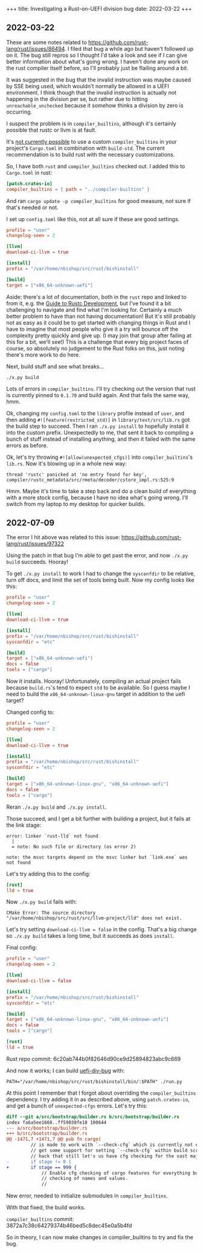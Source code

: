 +++
title: Investigating a Rust-on-UEFI division bug
date: 2022-03-22
+++

## 2022-03-22

These are some notes related to
<https://github.com/rust-lang/rust/issues/86494>. I filed that bug a
while ago but haven't followed up on it. The bug still repros so I
thought I'd take a look and see if I can give better information about
what's going wrong. I haven't done any work on the rust compiler itself
before, so I'll probably just be flailing around a bit.

It was suggested in the bug that the invalid instruction was maybe
caused by SSE being used, which wouldn't normally be allowed in a UEFI
environment. I think though that the invalid instruction is actually not
happening in the division per se, but rather due to hitting
`unreachable_unchecked` because it somehow thinks a division by zero is
occurring.

I suspect the problem is in `compiler_builtins`,
although it's certainly possible that rustc or llvm is at fault.

It's [not currently possible](https://github.com/rust-lang/wg-cargo-std-aware/issues/61) 
to use a custom `compiler_builtins` in your project's `Cargo.toml` in
combination with `build-std`. The current recommendation is to build
rust with the necessary customizations.

So, I have both `rust` and `compiler_builtins` checked out. I added this
to `Cargo.toml` in rust:

```toml
[patch.crates-io]
compiler_builtins = { path = "../compiler-builtins" }
```

And ran `cargo update -p compiler_builtins` for good measure, not sure
if that's needed or not.

I set up `config.toml` like this, not at all sure if these are good
settings.

```toml
profile = "user"
changelog-seen = 2

[llvm]
download-ci-llvm = true

[install]
prefix = "/var/home/nbishop/src/rust/bishinstall"

[build]
target = ["x86_64-unknown-uefi"]
```

Aside: there's a lot of documentation, both in the `rust` repo and
linked to from it, e.g. the [Guide to Rustc
Development](https://rustc-dev-guide.rust-lang.org/), but I've found it
a bit challenging to navigate and find what I'm looking for. Certainly a
much better problem to have than not having documentation! But it's
still probably not as easy as it could be to get started with changing
things in Rust and I have to imagine that most people who give it a try
will bounce off the complexity pretty quickly and give up. (I may join
that group after failing at this for a bit, we'll see!) This is a
challenge that every big project faces of course, so absolutely no
judgement to the Rust folks on this, just noting there's more work to
do here.

Next, build stuff and see what breaks...

```
./x.py build
```

Lots of errors in `compiler_builtins`. I'll try checking out the version
that rust is currently pinned to `0.1.70` and build again. And that
fails the same way, hmm.

Ok, changing my `config.toml` to the `library` profile instead of
`user`, and then adding `#![feature(restricted_std)]` in
`library/test/src/lib.rs` got the build step to succeed. Then I ran
`./x.py install` to hopefully install it into the custom
prefix. Unexpectedly to me, that sent it back to compiling a bunch of
stuff instead of installing anything, and then it failed with the same
errors as before.

Ok, let's try throwing `#![allow(unexpected_cfgs)]` into
`compiler_builtins`'s `lib.rs`. Now it's blowing up in a whole new way:

```
thread 'rustc' panicked at 'no entry found for key', compiler/rustc_metadata/src/rmeta/decoder/cstore_impl.rs:525:9
```

Hmm. Maybe it's time to take a step back and do a clean build of
everything with a more stock config, because I have no idea what's going
wrong. I'll switch from my laptop to my desktop for quicker builds.

## 2022-07-09

The error I hit above was related to this issue: https://github.com/rust-lang/rust/issues/97322

Using the patch in that bug I'm able to get past the error, and now `./x.py build` succeeds. Hooray!

To get `./x.py install` to work I had to change the `sysconfdir` to be
relative, turn off docs, and limit the set of tools being built. Now my
config looks like this:

```toml
profile = "user"
changelog-seen = 2

[llvm]
download-ci-llvm = true

[install]
prefix = "/var/home/nbishop/src/rust/bishinstall"
sysconfdir = "etc"

[build]
target = ["x86_64-unknown-uefi"]
docs = false
tools = ["cargo"]
```

Now it installs. Hooray! Unfortunately, compiling an actual project
fails because `build.rs`'s tend to expect `std` to be available. So I
guess maybe I need to build the `x86_64-unknown-linux-gnu` target in
addition to the uefi target?

Changed config to:
```toml
profile = "user"
changelog-seen = 2

[llvm]
download-ci-llvm = true

[install]
prefix = "/var/home/nbishop/src/rust/bishinstall"
sysconfdir = "etc"

[build]
target = ["x86_64-unknown-linux-gnu", "x86_64-unknown-uefi"]
docs = false
tools = ["cargo"]
```

Reran `./x.py build` and `./x.py install`.

Those succeed, and I get a bit further with building a project, but it
fails at the link stage:

```
error: linker `rust-lld` not found
  |
  = note: No such file or directory (os error 2)

note: the msvc targets depend on the msvc linker but `link.exe` was not found
```

Let's try adding this to the config:

```toml
[rust]
lld = true
```

Now `./x.py build` fails with:
```
CMake Error: The source directory "/var/home/nbishop/src/rust/src/llvm-project/lld" does not exist.
```

Let's try setting `download-ci-llvm = false` in the config. That's a big
change so `./x.py build` takes a long time, but it succeeds as does `install`.

Final config:
```toml
profile = "user"
changelog-seen = 2

[llvm]
download-ci-llvm = false

[install]
prefix = "/var/home/nbishop/src/rust/bishinstall"
sysconfdir = "etc"

[build]
target = ["x86_64-unknown-linux-gnu", "x86_64-unknown-uefi"]
docs = false
tools = ["cargo"]

[rust]
lld = true
```

Rust repo commit: 6c20ab744b0f82646d90ce9d25894823abc9c669

And now it works; I can build [uefi-div-bug](git@github.com:nicholasbishop/uefi-div-bug.git) with:
```
PATH="/var/home/nbishop/src/rust/bishinstall/bin/:$PATH" ./run.py 
```

At this point I remember that I forgot about overriding the
`compiler_builtins` dependency. I try adding it in as described above,
using `patch.crates-io`, and get a bunch of `unexpected-cfgs`
errors. Let's try this:

```diff
diff --git a/src/bootstrap/builder.rs b/src/bootstrap/builder.rs
index fa6a5ee1668..ff59038fe18 100644
--- a/src/bootstrap/builder.rs
+++ b/src/bootstrap/builder.rs
@@ -1471,7 +1471,7 @@ pub fn cargo(
         // is made to work with `--check-cfg` which is currently not easly possible until cargo
         // get some support for setting `--check-cfg` within build script, it's the least invasive
         // hack that still let's us have cfg checking for the vast majority of the codebase.
-        if stage != 0 {
+        if stage == 999 {
             // Enable cfg checking of cargo features for everything but std and also enable cfg
             // checking of names and values.
             //
```

New error, needed to initialize submodules in `compiler_builtins`.

With that fixed, the build works.

`compiler_builtins` commit: 3872a7c38c64279374b46bed5c8dec45e0a5b4fd

So in theory, I can now make changes in compiler_builtins to try and fix the bug.
